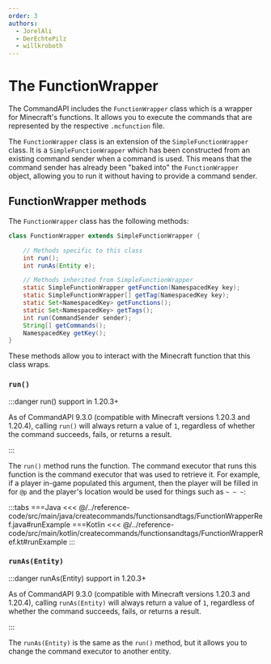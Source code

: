 ```yaml
---
order: 3
authors:
  - JorelAli
  - DerEchtePilz
  - willkroboth
---
```


# The FunctionWrapper

The CommandAPI includes the `FunctionWrapper` class which is a wrapper for Minecraft's functions. It allows you to execute the commands that are represented by the respective `.mcfunction` file.

The `FunctionWrapper` class is an extension of the `SimpleFunctionWrapper` class. It is a `SimpleFunctionWrapper` which has been constructed from an existing command sender when a command is used. This means that the command sender has already been "baked into" the `FunctionWrapper` object, allowing you to run it without having to provide a command sender.

## FunctionWrapper methods

The `FunctionWrapper` class has the following methods:

```java
class FunctionWrapper extends SimpleFunctionWrapper {

    // Methods specific to this class
    int run();
    int runAs(Entity e);

    // Methods inherited from SimpleFunctionWrapper
    static SimpleFunctionWrapper getFunction(NamespacedKey key);
    static SimpleFunctionWrapper[] getTag(NamespacedKey key);
    static Set<NamespacedKey> getFunctions();
    static Set<NamespacedKey> getTags();
    int run(CommandSender sender);
    String[] getCommands();
    NamespacedKey getKey();
}
```

These methods allow you to interact with the Minecraft function that this class wraps.

### `run()`

:::danger run() support in 1.20.3+

As of CommandAPI 9.3.0 (compatible with Minecraft versions 1.20.3 and 1.20.4), calling `run()` will always return a value of `1`, regardless of whether the command succeeds, fails, or returns a result.

:::

The `run()` method runs the function. The command executor that runs this function is the command executor that was used to retrieve it. For example, if a player in-game populated this argument, then the player will be filled in for `@p` and the player's location would be used for things such as `~ ~ ~`:

:::tabs
===Java
<<< @/../reference-code/src/main/java/createcommands/functionsandtags/FunctionWrapperRef.java#runExample
===Kotlin
<<< @/../reference-code/src/main/kotlin/createcommands/functionsandtags/FunctionWrapperRef.kt#runExample
:::

### `runAs(Entity)`

:::danger runAs(Entity) support in 1.20.3+

As of CommandAPI 9.3.0 (compatible with Minecraft versions 1.20.3 and 1.20.4), calling `runAs(Entity)` will always return a value of `1`, regardless of whether the command succeeds, fails, or returns a result.

:::

The `runAs(Entity)` is the same as the `run()` method, but it allows you to change the command executor to another entity.